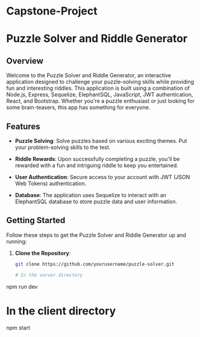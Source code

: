 # Capstone-Project

# Puzzle Solver and Riddle Generator

## Overview

Welcome to the Puzzle Solver and Riddle Generator, an interactive application designed to challenge your puzzle-solving skills while providing fun and interesting riddles. This application is built using a combination of Node.js, Express, Sequelize, ElephantSQL, JavaScript, JWT authentication, React, and Bootstrap. Whether you're a puzzle enthusiast or just looking for some brain-teasers, this app has something for everyone.

## Features

- **Puzzle Solving**: Solve puzzles based on various exciting themes. Put your problem-solving skills to the test.

- **Riddle Rewards**: Upon successfully completing a puzzle, you'll be rewarded with a fun and intriguing riddle to keep you entertained.

- **User Authentication**: Secure access to your account with JWT (JSON Web Tokens) authentication.

- **Database**: The application uses Sequelize to interact with an ElephantSQL database to store puzzle data and user information.

## Getting Started

Follow these steps to get the Puzzle Solver and Riddle Generator up and running:

1. **Clone the Repository**: 
   ```sh
   git clone https://github.com/yourusername/puzzle-solver.git

   # In the server directory
npm run dev

# In the client directory
npm start

